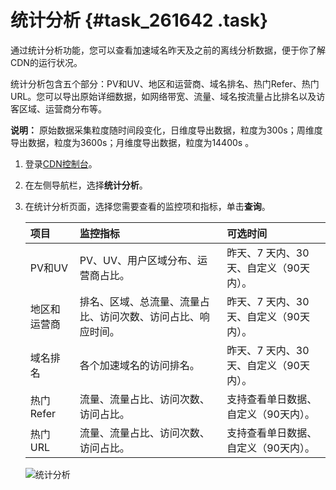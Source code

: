 # 统计分析 {#task_261642 .task}

通过统计分析功能，您可以查看加速域名昨天及之前的离线分析数据，便于你了解CDN的运行状况。

统计分析包含五个部分：PV和UV、地区和运营商、域名排名、热门Refer、热门URL。您可以导出原始详细数据，如网络带宽、流量、域名按流量占比排名以及访客区域、运营商分布等。

**说明：** 原始数据采集粒度随时间段变化，日维度导出数据，粒度为300s；周维度导出数据，粒度为3600s；月维度导出数据，粒度为14400s 。

1.  登录[CDN控制台](https://cdn.console.aliyun.com)。
2.  在左侧导航栏，选择**统计分析**。
3.  在统计分析页面，选择您需要查看的监控项和指标，单击**查询**。 

    |项目|监控指标|可选时间|
    |:-|:---|:---|
    |PV和UV|PV、UV、用户区域分布、运营商占比。|昨天、7 天内、30 天、自定义（90天内）。|
    |地区和运营商|排名、区域、总流量、流量占比、访问次数、访问占比、响应时间。|昨天、7 天内、30 天、自定义（90天内）。|
    |域名排名|各个加速域名的访问排名。|昨天、7 天内、30 天、自定义（90天内）。|
    |热门Refer|流量、流量占比、访问次数、访问占比。|支持查看单日数据、自定义（90天内）。|
    |热门URL|流量、流量占比、访问次数、访问占比。|支持查看单日数据、自定义（90天内）。|

    ![统计分析](http://static-aliyun-doc.oss-cn-hangzhou.aliyuncs.com/assets/img/5169/15641328478915_zh-CN.png)


